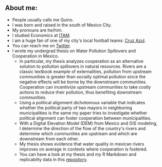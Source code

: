 ## About me:

- People usually calls me Quino.
- I was born and raised in the south of Mexico City.
- My pronouns are he/him.
- I studied Economics at [ITAM](https://www.itam.mx/en). 
- I am a huge fan of one of my city's local football teams: [Cruz Azul](https://www.cruzazulfc.com.mx/).
- You can reach me on [Twitter](https://twitter.com/j_barrutia).
- I wrote my undergrad thesis on Water Pollution Spillovers and Cooperation in Mexico.
  - In particular, my thesis analyzes cooperation as an alternative solution to pollution spillovers in natural resources. 
  Rivers are a classic textbook example of externalities, pollution from upstream communities is greater than socially optimal pollution since the negative effects
  will be borne by the downstream communities. Cooperation can incentivize upstream communities to take costly actions to reduce their pollution, thus benefiting 
  downstream communities.
  - Using a political alignment dichotomous variable that indicates whether the political party of two mayors in neighboring municipalities is the same my paper tries to investigate whether political alignment can foster cooperation between municipalities. 
  - With a Digital Elevation Model (DEM) from Mexico and GIS modeling, I determine the direction of the flow of the country's rivers and determine which communities 
  are upstream and which are downstream from each other.
  - My thesis shows evidence that water quality in mexican rivers improves on average in contexts where cooperation is fostered.
  - You can have a look at my thesis and my R Markdown and replicabilty data in this [repository](https://github.com/quinoba/Spillovers_Cooperation).
 


